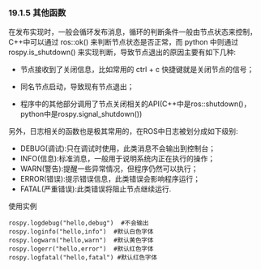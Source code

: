 ### 19.1.5 其他函数
在发布实现时，一般会循环发布消息，循环的判断条件一般由节点状态来控制，C++中可以通过 ros::ok() 来判断节点状态是否正常，而 python 中则通过 rospy.is_shutdown() 来实现判断，导致节点退出的原因主要有如下几种:

*    节点接收到了关闭信息，比如常用的 ctrl + c 快捷键就是关闭节点的信号；

*   同名节点启动，导致现有节点退出；

*   程序中的其他部分调用了节点关闭相关的API(C++中是ros::shutdown()，python中是rospy.signal_shutdown())

另外，日志相关的函数也是极其常用的，在ROS中日志被划分成如下级别:


*   DEBUG(调试):只在调试时使用，此类消息不会输出到控制台；
*   INFO(信息):标准消息，一般用于说明系统内正在执行的操作；
*   WARN(警告):提醒一些异常情况，但程序仍然可以执行；
*   ERROR(错误):提示错误信息，此类错误会影响程序运行；
*   FATAL(严重错误):此类错误将阻止节点继续运行.


使用实例  

    rospy.logdebug("hello,debug")  #不会输出
    rospy.loginfo("hello,info")  #默认白色字体
    rospy.logwarn("hello,warn")  #默认黄色字体
    rospy.logerr("hello,error")  #默认红色字体
    rospy.logfatal("hello,fatal") #默认红色字体